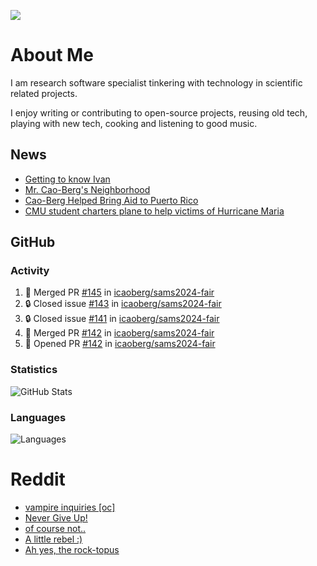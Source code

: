 ![](https://komarev.com/ghpvc/?username=icaoberg)

# About Me
I am research software specialist tinkering with technology in scientific related projects.

I enjoy writing or contributing to open-source projects, reusing old tech, playing with new tech, cooking and listening to good music.

## News
* [Getting to know Ivan](https://www.psc.edu/ivan-inside-psc-spotlight-2/)
* [Mr. Cao-Berg's Neighborhood](https://www.cmu.edu/engage/about-us/news/alumni/profile-cao-berg.html)
* [Cao-Berg Helped Bring Aid to Puerto Rico](https://www.cmu.edu/piper/news/archives/2018/february/ivan-cao-berg.html)
* [CMU student charters plane to help victims of Hurricane Maria](http://thetartan.org/2017/10/30/news/puerto-rico-aid)

## GitHub
### Activity
<!--START_SECTION:activity-->
1. 🎉 Merged PR [#145](https://github.com/icaoberg/sams2024-fair/pull/145) in [icaoberg/sams2024-fair](https://github.com/icaoberg/sams2024-fair)
2. 🔒 Closed issue [#143](https://github.com/icaoberg/sams2024-fair/issues/143) in [icaoberg/sams2024-fair](https://github.com/icaoberg/sams2024-fair)
3. 🔒 Closed issue [#141](https://github.com/icaoberg/sams2024-fair/issues/141) in [icaoberg/sams2024-fair](https://github.com/icaoberg/sams2024-fair)
4. 🎉 Merged PR [#142](https://github.com/icaoberg/sams2024-fair/pull/142) in [icaoberg/sams2024-fair](https://github.com/icaoberg/sams2024-fair)
5. 💪 Opened PR [#142](https://github.com/icaoberg/sams2024-fair/pull/142) in [icaoberg/sams2024-fair](https://github.com/icaoberg/sams2024-fair)
<!--END_SECTION:activity-->

### Statistics
![GitHub Stats](https://github-readme-stats.vercel.app/api?username=icaoberg&count_private=true&show_icons=true)

### Languages
![Languages](https://github-readme-stats.vercel.app/api/top-langs/?username=icaoberg&show_icons=true&langs_count=10&hide=HTML,C,CSS,M)

# Reddit
<!-- BLOG-POST-LIST:START -->
- [vampire inquiries [oc]](https://www.reddit.com/r/u_icaoberg/comments/1705gy9/vampire_inquiries_oc/)
- [Never Give Up!](https://www.reddit.com/r/u_icaoberg/comments/13mcab5/never_give_up/)
- [of course not..](https://www.reddit.com/r/u_icaoberg/comments/13mc9h5/of_course_not/)
- [A little rebel :&rpar;](https://www.reddit.com/r/u_icaoberg/comments/13mc6yc/a_little_rebel/)
- [Ah yes, the rock-topus](https://www.reddit.com/r/u_icaoberg/comments/13mc4xk/ah_yes_the_rocktopus/)
<!-- BLOG-POST-LIST:END -->
